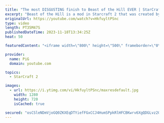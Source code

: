 ```yaml
---
title: "The most DISGUSTING finish to Beast of the Hill EVER | StarCraft 2"
excerpt: "Beast of the Hill is a mod in Starcraft 2 that was created by Beastyqt where the aim is to occupy the red dot in the centre of the map. For this one, if you hold the middle it is worth 4 bases of mining! This one features our resident Smooth Brain, Santa Claws, and as usual he is up to no good!  If you"
originalUrl: https://youtube.com/watch?v=HkfuyltPSnc
type: video
length: PT35M47S
publishedDateTime: 2023-11-18T13:34:25Z
heat: 50

featuredContent: "<iframe width=\"800\" height=\"500\" frameborder=\"0\" src=\"https://www.youtube.com/embed/HkfuyltPSnc\" allow=\"accelerometer; autoplay; encrypted-media; gyroscope; picture-in-picture\" allowfullscreen></iframe>"

provider:
  name: PiG
  domain: youtube.com

topics:
  - StarCraft 2

images:
  - url: https://i.ytimg.com/vi/HkfuyltPSnc/maxresdefault.jpg
    width: 1280
    height: 720
    isCached: true

secured: "osCSleNDmVjoGQ0ZKXEqDTYiefFGxCCJ4HumSPpkRlHFCBKwrv6XgQDGLvz2Q+Gqdqkzec04Dn8+nv6eZQBdCCe5IjZSzVczGuDDhd6d9SPwXG/G45cNTPQFMWBPK0lbvTyyr8vdgznECUcJMKX22GCJ6S0aMBDPeCPeEqZBN4IIbEpn83F7esvx3pCssPa2W4ds+2KjBB/VQyas41w6feMGUYBoFE8wrU6ZK5ArDHURmXxMZu5fad4e6jZVIKNAfw0hwIxRXBVuOM+7Xb0JUF/7WGjMjWpH54hRqw+FX7jDOIjv20dN6M3JOSwtV8ndcqgEfCunJlaA62Y69tV7ySyMMc043bL3GdG/FT6LrvWr6Jr1gjLaBLJb1KKlyJxVw1BiDYqkAKA7GFZG6QXBxAb83L8U7V/DczhQJuwqGcg=;unMIpdVwvPAlg+sUWAo7Eg=="
---
```


